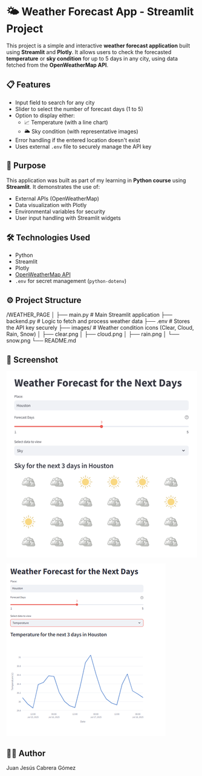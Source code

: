 # 🌤 Weather Forecast App - Streamlit Project

This project is a simple and interactive **weather forecast application** built using **Streamlit** and **Plotly**. It allows users to check the forecasted **temperature** or **sky condition** for up to 5 days in any city, using data fetched from the **OpenWeatherMap API**.

## 📋 Features

- Input field to search for any city
- Slider to select the number of forecast days (1 to 5)
- Option to display either:
  - 📈 Temperature (with a line chart)
  - 🌥 Sky condition (with representative images)
- Error handling if the entered location doesn't exist
- Uses external `.env` file to securely manage the API key

## 🎯 Purpose

This application was built as part of my learning in **Python course** using **Streamlit**. It demonstrates the use of:
- External APIs (OpenWeatherMap)
- Data visualization with Plotly
- Environmental variables for security
- User input handling with Streamlit widgets

## 🛠️ Technologies Used

- Python
- Streamlit
- Plotly
- [OpenWeatherMap API](https://openweathermap.org/forecast5)
- `.env` for secret management (`python-dotenv`)

## ⚙️ Project Structure 

/WEATHER_PAGE
│
├── main.py # Main Streamlit application
├── backend.py # Logic to fetch and process weather data
├── .env # Stores the API key securely 
├── images/ # Weather condition icons (Clear, Cloud, Rain, Snow)
│ ├── clear.png
│ ├── cloud.png
│ ├── rain.png
│ └── snow.png
└── README.md

## 📎 Screenshot

![Sky Screenshot](images/SkyForecastScreenshot.png)

![Temperature Screenshot](images/TempForecastScreenshot.png)

## 👨‍💻 Author

Juan Jesús Cabrera Gómez  

